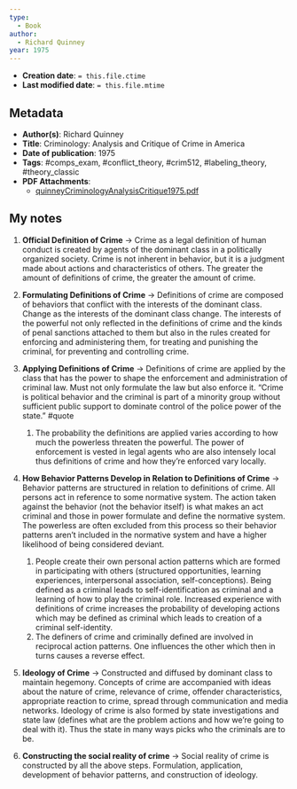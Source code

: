 ```yaml
---
type:
  - Book
author:
  - Richard Quinney
year: 1975
---
```


* **Creation date**: `= this.file.ctime`
* **Last modified date**: `= this.file.mtime`

## Metadata

* **Author(s)**: Richard Quinney
* **Title**: Criminology: Analysis and Critique of Crime in America
* **Date of publication**: 1975
* **Tags**: #comps_exam, #conflict_theory, #crim512, #labeling_theory, #theory_classic
* **PDF Attachments**:
  * [quinneyCriminologyAnalysisCritique1975.pdf](zotero://open-pdf/library/items/HSTEHXJY)

## My notes

1. **Official Definition of Crime** -> Crime as a legal definition of human conduct is created by agents of the dominant class in a politically organized society. Crime is not inherent in behavior, but it is a judgment made about actions and characteristics of others. The greater the amount of definitions of crime, the greater the amount of crime.

2. **Formulating Definitions of Crime** -> Definitions of crime are composed of behaviors that conflict with the interests of the dominant class. Change as the interests of the dominant class change. The interests of the powerful not only reflected in the definitions of crime and the kinds of penal sanctions attached to them but also in the rules created for enforcing and administering them, for treating and punishing the criminal, for preventing and controlling crime.

3. **Applying Definitions of Crime** -> Definitions of crime are applied by the class that has the power to shape the enforcement and administration of criminal law. Must not only formulate the law but also enforce it. “Crime is political behavior and the criminal is part of a minority group without sufficient public support to dominate control of the police power of the state.” #quote 
	1. The probability the definitions are applied varies according to how much the powerless threaten the powerful. The power of enforcement is vested in legal agents who are also intensely local thus definitions of crime and how they’re enforced vary locally.

4. **How Behavior Patterns Develop in Relation to Definitions of Crime** -> Behavior patterns are structured in relation to definitions of crime. All persons act in reference to some normative system. The action taken against the behavior (not the behavior itself) is what makes an act criminal and those in power formulate and define the normative system. The powerless are often excluded from this process so their behavior patterns aren’t included in the normative system and have a higher likelihood of being considered deviant.
	1. People create their own personal action patterns which are formed in participating with others (structured opportunities, learning experiences, interpersonal association, self-conceptions). Being defined as a criminal leads to self-identification as criminal and a learning of how to play the criminal role. Increased experience with definitions of crime increases the probability of developing actions which may be defined as criminal which leads to creation of a criminal self-identity.
	2. The definers of crime and criminally defined are involved in reciprocal action patterns. One influences the other which then in turns causes a reverse effect.

5. **Ideology of Crime** -> Constructed and diffused by dominant class to maintain hegemony. Concepts of crime are accompanied with ideas about the nature of crime, relevance of crime, offender characteristics, appropriate reaction to crime, spread through communication and media networks. Ideology of crime is also formed by state investigations and state law (defines what are the problem actions and how we’re going to deal with it). Thus the state in many ways picks who the criminals are to be.

6. **Constructing the social reality of crime** -> Social reality of crime is constructed by all the above steps. Formulation, application, development of behavior patterns, and construction of ideology.